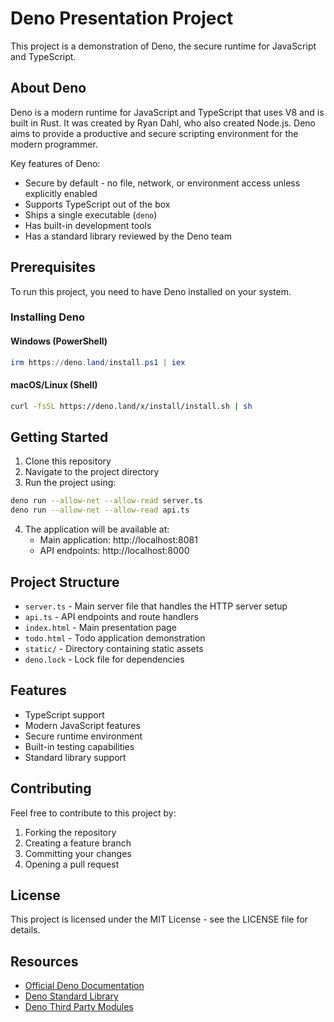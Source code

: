 # Deno Presentation Project

This project is a demonstration of Deno, the secure runtime for JavaScript and TypeScript.

## About Deno

Deno is a modern runtime for JavaScript and TypeScript that uses V8 and is built in Rust. It was created by Ryan Dahl, who also created Node.js. Deno aims to provide a productive and secure scripting environment for the modern programmer.

Key features of Deno:

- Secure by default - no file, network, or environment access unless explicitly enabled
- Supports TypeScript out of the box
- Ships a single executable (`deno`)
- Has built-in development tools
- Has a standard library reviewed by the Deno team

## Prerequisites

To run this project, you need to have Deno installed on your system.

### Installing Deno

#### Windows (PowerShell)

```powershell
irm https://deno.land/install.ps1 | iex
```

#### macOS/Linux (Shell)

```bash
curl -fsSL https://deno.land/x/install/install.sh | sh
```

## Getting Started

1. Clone this repository
2. Navigate to the project directory
3. Run the project using:

```bash
deno run --allow-net --allow-read server.ts
deno run --allow-net --allow-read api.ts
```

4. The application will be available at:
   - Main application: http://localhost:8081
   - API endpoints: http://localhost:8000

## Project Structure

- `server.ts` - Main server file that handles the HTTP server setup
- `api.ts` - API endpoints and route handlers
- `index.html` - Main presentation page
- `todo.html` - Todo application demonstration
- `static/` - Directory containing static assets
- `deno.lock` - Lock file for dependencies

## Features

- TypeScript support
- Modern JavaScript features
- Secure runtime environment
- Built-in testing capabilities
- Standard library support

## Contributing

Feel free to contribute to this project by:

1. Forking the repository
2. Creating a feature branch
3. Committing your changes
4. Opening a pull request

## License

This project is licensed under the MIT License - see the LICENSE file for details.

## Resources

- [Official Deno Documentation](https://deno.land/manual)
- [Deno Standard Library](https://deno.land/std)
- [Deno Third Party Modules](https://deno.land/x)
